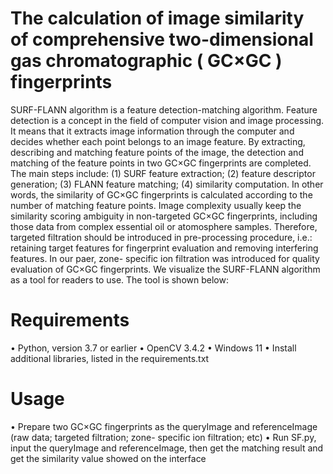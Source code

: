 The calculation of image similarity of comprehensive two-dimensional gas chromatographic ( GC×GC ) fingerprints
==

SURF-FLANN algorithm is a feature detection-matching algorithm. Feature detection is a concept in the field of computer vision and image processing. It means that it extracts image information through the computer and decides whether each point belongs to an image feature. By extracting, describing and matching feature points of the image, the detection and matching of the feature points in two GC×GC fingerprints are completed. The main steps include: (1) SURF feature extraction; (2) feature descriptor generation; (3) FLANN feature matching; (4) similarity computation. In other words, the similarity of GC×GC fingerprints is calculated according to the number of matching feature points.
Image complexity usually keep the similarity scoring ambiguity in non-targeted GC×GC fingerprints, including those data from complex essential oil or atomosphere samples. Therefore, targeted filtration should be introduced in pre-processing procedure, i.e.: retaining target features for fingerprint evaluation and removing interfering features. In our paer, zone- specific ion filtration was introduced for quality evaluation of GC×GC fingerprints. 
We visualize the SURF-FLANN algorithm as a tool for readers to use. The tool is shown below:
 
Requirements
==
•	Python, version 3.7 or earlier
•	OpenCV 3.4.2
•	Windows 11
•	Install additional libraries, listed in the requirements.txt

Usage
==
•	Prepare two GC×GC fingerprints as the queryImage and referenceImage
  (raw data; targeted filtration; zone- specific ion filtration; etc)
•	Run SF.py, input the queryImage and referenceImage, then get the matching result and get the similarity value showed on the interface

